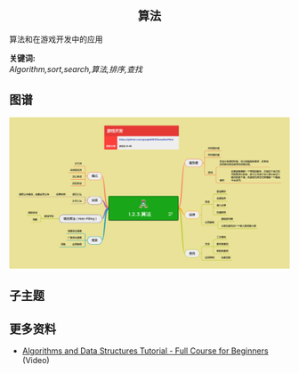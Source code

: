 <h2 align="center">算法</h2>
<p>
算法和在游戏开发中的应用
</p>

**关键词:**<br/>
*Algorithm,sort,search,算法,排序,查找*

## 图谱
![图片加载中...](../exports/1.2.3.算法.png?raw=true)

## 子主题

## 更多资料
* [Algorithms and Data Structures Tutorial - Full Course for Beginners](https://www.youtube.com/watch?v=8hly31xKli0) (Video)